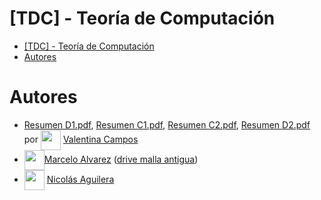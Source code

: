 # [TDC] - Teoría de Computación

- [\[TDC\] - Teoría de Computación](#tdc---teoría-de-computación)
- [Autores](#autores)


# Autores
- [Resumen D1.pdf](./Resumen%20D1.pdf), [Resumen C1.pdf](./Resumen%20C1.pdf), [Resumen C2.pdf](./Resumen%20C2.pdf), [Resumen D2.pdf](./Resumen%20D2.pdf) por <img width="32" align="center" src="https://avatars.githubusercontent.com/u/111472645?v=4"></img> [Valentina Campos](https://github.com/valenpy22)
- <img width="32" align="center" src="https://avatars.githubusercontent.com/u/"></img>[Marcelo Alvarez](https://github.com/) ([drive malla antigua](https://drive.google.com/drive/u/1/folders/1eGXcxO7CdlgRp5uaxTArSrshguHTwZUf))
- <img width="32" align="center" src="https://avatars.githubusercontent.com/u/97463001?v=4"></img> [Nicolás Aguilera](https://github.com/Don-Uldaricio)